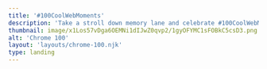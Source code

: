 ```yaml
---
title: '#100CoolWebMoments'
description: 'Take a stroll down memory lane and celebrate #100CoolWebMoments since Chrome’s first release.'
thumbnail: image/x1Los57vDga6OEMNi1dIJwZ0qvp2/1gyOFYMC1sFOBkC5csD3.png
alt: 'Chrome 100'
layout: 'layouts/chrome-100.njk'
type: landing
---
```

